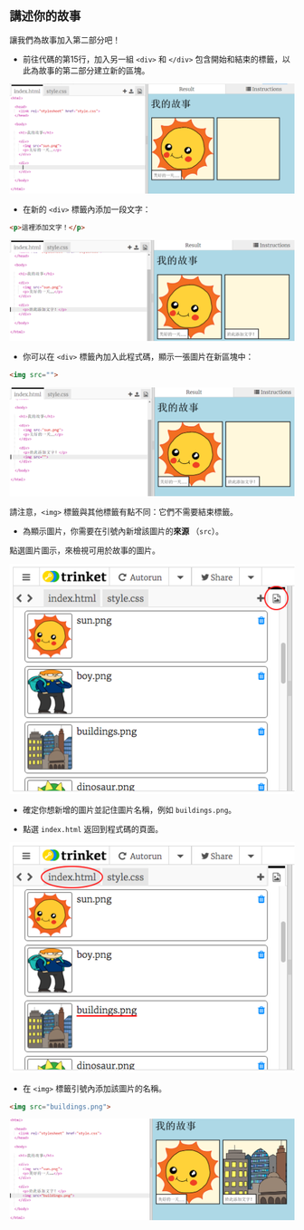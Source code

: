 ## 講述你的故事

讓我們為故事加入第二部分吧！

+ 前往代碼的第15行，加入另一組 `<div>` 和 `</div>` 包含開始和結束的標籤，以此為故事的第二部分建立新的區塊。

![截圖](images/story-div.png)

+ 在新的 `<div>` 標籤內添加一段文字：

```html
<p>這裡添加文字！</p>
```

![截圖](images/story-paragraph.png)

+ 你可以在 `<div>` 標籤內加入此程式碼，顯示一張圖片在新區塊中：

```html
<img src="">
```

![截圖](images/story-img-tag.png)

請注意，`<img>` 標籤與其他標籤有點不同：它們不需要結束標籤。

+ 為顯示圖片，你需要在引號內新增該圖片的**來源** （`src`）。

點選圖片圖示，來檢視可用於故事的圖片。

![截圖](images/story-see-images.png)

+ 確定你想新增的圖片並記住圖片名稱，例如 `buildings.png`。

+ 點選 `index.html` 返回到程式碼的頁面。

![截圖](images/story-image-name.png)

+ 在 `<img>` 標籤引號內添加該圖片的名稱。

```html
<img src="buildings.png">
```

![截圖](images/story-image-name-add.png)